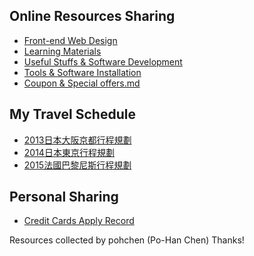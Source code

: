 
## Online Resources Sharing
* [Front-end Web Design](https://github.com/pohchen/Useful-resources/blob/master/Front-end%20Web%20Design.md)
* [Learning Materials](https://github.com/pohchen/Useful-resources/blob/master/Learning%20Materials.md)
* [Useful Stuffs & Software Development](https://github.com/pohchen/Useful-resources/blob/master/Useful%20Stuffs%20%26%20Software%20Development.md)
* [Tools & Software Installation](https://github.com/pohchen/Useful-resources/blob/master/Tools%20%26%20Software%20Installation.md)
* [Coupon & Special offers.md](https://github.com/pohchen/Useful-resources/blob/master/Coupon%20%26%20Special%20offers.md)

## My Travel Schedule
* [2013日本大阪京都行程規劃](https://github.com/pohchen/Useful-resources/blob/master/japan-osaka-travel.pdf)
* [2014日本東京行程規劃](https://github.com/pohchen/Useful-resources/blob/master/japan-tokyo-travel.pdf)
* [2015法國巴黎尼斯行程規劃](https://github.com/pohchen/Useful-resources/blob/master/france-paris-nice.md)

## Personal Sharing
* [Credit Cards Apply Record](https://github.com/pohchen/Useful-resources/blob/master/Credit%20Cards%20Apply%20Record.md)

Resources collected by pohchen (Po-Han Chen)
Thanks!
